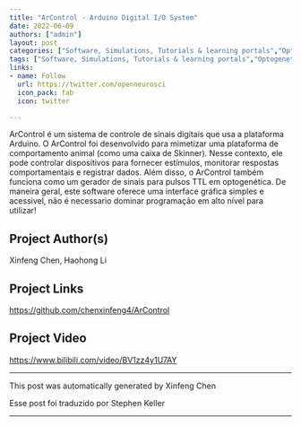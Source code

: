 ```yaml
---
title: "ArControl - Arduino Digital I/O System"
date: 2022-06-09
authors: ["admin"]
layout: post
categories: ["Software, Simulations, Tutorials & learning portals","Optogenetics","Behaviour","Hardware"]
tags: ["Software, Simulations, Tutorials & learning portals","Optogenetics","Behaviour","Hardware"]
links:
- name: Follow
  url: https://twitter.com/openneurosci
  icon_pack: fab
  icon: twitter

---
```

ArControl é um sistema de controle de sinais digitais que usa a plataforma Arduino. O ArControl foi desenvolvido para mimetizar uma plataforma de comportamento animal (como uma caixa de Skinner). Nesse contexto, ele pode controlar dispositivos para fornecer estímulos, monitorar respostas comportamentais e registrar dados. Além disso, o ArControl também funciona como um gerador de sinais para pulsos TTL em optogenética. De maneira geral, este software oferece uma interface gráfica simples e acessivel, não é necessario dominar programação em alto nível para utilizar!
## Project Author(s)
Xinfeng Chen, Haohong Li
## Project Links
https://github.com/chenxinfeng4/ArControl
## Project Video
https://www.bilibili.com/video/BV1zz4y1U7AY
***
This post was automatically generated by
Xinfeng Chen

Esse post foi traduzido por Stephen Keller
***
